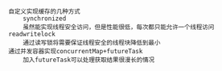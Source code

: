     自定义实现缓存的几种方式
        synchronized
        虽然能实现线程安全访问，但是性能很低，每次都只能允许一个线程访问
    readwritelock
        通过读写锁将需要保证线程安全的线程块降低到最小
    通过并发容器实现concurrentMap+futureTask
        加入futureTask可以处理获取结果很漫长的情况
    
